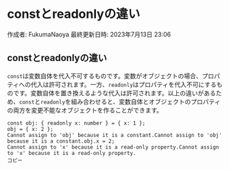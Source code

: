 # constとreadonlyの違い

作成者: FukumaNaoya
最終更新日時: 2023年7月13日 23:06

## constとreadonlyの違い[](https://typescriptbook.jp/reference/values-types-variables/object/readonly-vs-const#const%E3%81%A8readonly%E3%81%AE%E9%81%95%E3%81%84)

`const`は変数自体を代入不可するものです。変数がオブジェクトの場合、プロパティへの代入は許可されます。一方、`readonly`はプロパティを代入不可にするものです。変数自体を置き換えるような代入は許可されます。以上の違いがあるため、`const`と`readonly`を組み合わせると、変数自体とオブジェクトのプロパティの両方を変更不能なオブジェクトを作ることができます。

```tsx
const obj: { readonly x: number } = { x: 1 };
obj = { x: 2 };
Cannot assign to 'obj' because it is a constant.Cannot assign to 'obj' because it is a constant.obj.x = 2;
Cannot assign to 'x' because it is a read-only property.Cannot assign to 'x' because it is a read-only property.
コピー
```